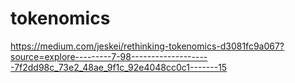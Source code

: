 # tokenomics

https://medium.com/jeskei/rethinking-tokenomics-d3081fc9a067?source=explore---------7-98--------------------7f2dd98c_73e2_48ae_9f1c_92e4048cc0c1-------15
